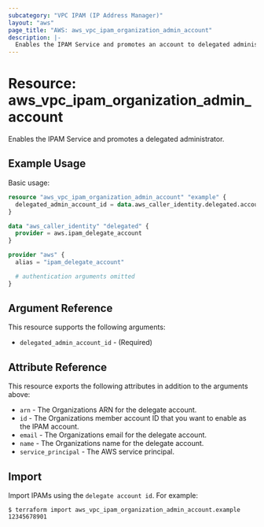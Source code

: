 ```yaml
---
subcategory: "VPC IPAM (IP Address Manager)"
layout: "aws"
page_title: "AWS: aws_vpc_ipam_organization_admin_account"
description: |-
  Enables the IPAM Service and promotes an account to delegated administrator for the service.
---
```


# Resource: aws_vpc_ipam_organization_admin_account

Enables the IPAM Service and promotes a delegated administrator.

## Example Usage

Basic usage:

```terraform
resource "aws_vpc_ipam_organization_admin_account" "example" {
  delegated_admin_account_id = data.aws_caller_identity.delegated.account_id
}

data "aws_caller_identity" "delegated" {
  provider = aws.ipam_delegate_account
}

provider "aws" {
  alias = "ipam_delegate_account"

  # authentication arguments omitted
}
```

## Argument Reference

This resource supports the following arguments:

* `delegated_admin_account_id` - (Required)

## Attribute Reference

This resource exports the following attributes in addition to the arguments above:

* `arn` - The Organizations ARN for the delegate account.
* `id` - The Organizations member account ID that you want to enable as the IPAM account.
* `email` - The Organizations email for the delegate account.
* `name` - The Organizations name for the delegate account.
* `service_principal` - The AWS service principal.

## Import

Import IPAMs using the `delegate account id`. For example:

```
$ terraform import aws_vpc_ipam_organization_admin_account.example 12345678901
```
